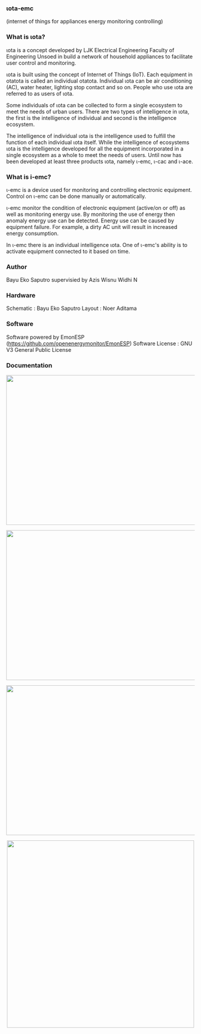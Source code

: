 
### ιota-emc
(internet of things for appliances
energy monitoring controlling)

### What is ιota?
ιota is a concept developed by LJK Electrical Engineering Faculty of Engineering Unsoed in build a network of household appliances to facilitate user control and monitoring. 

ιota is built using the concept of Internet of Things (IoT). Each equipment in otatota is called an individual otatota. Individual ιota can be air conditioning (AC), water heater, lighting
stop contact and so on. People who use ιota are referred to as users of ιota.

Some individuals of ιota can be collected to form a single ecosystem to meet the needs of urban users. There are two types of intelligence in ιota, the first is the intelligence of individual and second is the intelligence ecosystem.

The intelligence of individual ιota is the intelligence used to fulfill the function of each individual ιota itself. While the intelligence of ecosystems ιota is the intelligence developed for all the equipment incorporated in a single ecosystem as a whole to meet the needs of users. Until now has been developed at least three products ιota, namely ι-emc, ι-cac and ι-ace.


### What is i-emc?
ι-emc is a device used for monitoring and controlling electronic equipment. Control on ι-emc can be done manually or automatically.

ι-emc monitor the condition of electronic equipment (active/on or off) as well as monitoring energy use. By monitoring the use of energy then anomaly energy use can be detected. Energy use can be caused by equipment failure. For example, a dirty AC unit will result in increased energy consumption.

In ι-emc there is an individual intelligence ιota. One of ι-emc's ability is to activate equipment connected to it based on time.

### Author 
Bayu Eko Saputro supervisied by Azis Wisnu Widhi N

### Hardware
Schematic : Bayu Eko Saputro
Layout : Noer Aditama 

### Software 
Software powered by EmonESP (https://github.com/openenergymonitor/EmonESP)
Software License : GNU V3 General Public License

### Documentation
<p align="center"><img src ="https://github.com/ekobayuhit/iota-emc/blob/master/software/docs/iemc_1.JPG", width="600" height="400"/></p>
<p align="center"><img src ="https://github.com/ekobayuhit/iota-emc/blob/master/software/docs/iemc_2.JPG", width="600" height="400"/></p>
<p align="center"><img src ="https://github.com/ekobayuhit/iota-emc/blob/master/software/docs/iemc_3.JPG", width="600" height="400"/></p>
<p align="center"><img src ="https://github.com/ekobayuhit/iota-emc/blob/master/software/docs/iota-emc-hardware.jpg", width="500" height="500"/></p>